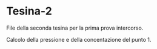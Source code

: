 # Tesina-2
File della seconda tesina per la prima prova intercorso.

Calcolo della pressione e della concentazione del punto 1.
